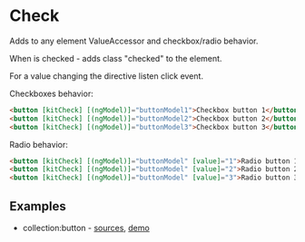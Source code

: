 # Check

Adds to any element ValueAccessor and checkbox/radio behavior.
 
When is checked - adds class "checked" to the element.
 
For a value changing the directive listen click event.

Checkboxes behavior:

```html
<button [kitCheck] [(ngModel)]="buttonModel1">Checkbox button 1</button>
<button [kitCheck] [(ngModel)]="buttonModel2">Checkbox button 2</button>
<button [kitCheck] [(ngModel)]="buttonModel3">Checkbox button 3</button>
```

Radio behavior:

```html
<button [kitCheck] [(ngModel)]="buttonModel" [value]="1">Radio button 1</button>
<button [kitCheck] [(ngModel)]="buttonModel" [value]="2">Radio button 2</button>
<button [kitCheck] [(ngModel)]="buttonModel" [value]="3">Radio button 3</button>
```

## Examples

* collection:button - [sources](https://github.com/ngx-kit/ngx-kit/tree/master/packages/collection/lib/ui-button), [demo](http://ngx-kit.com/collection/module/ui-button)
